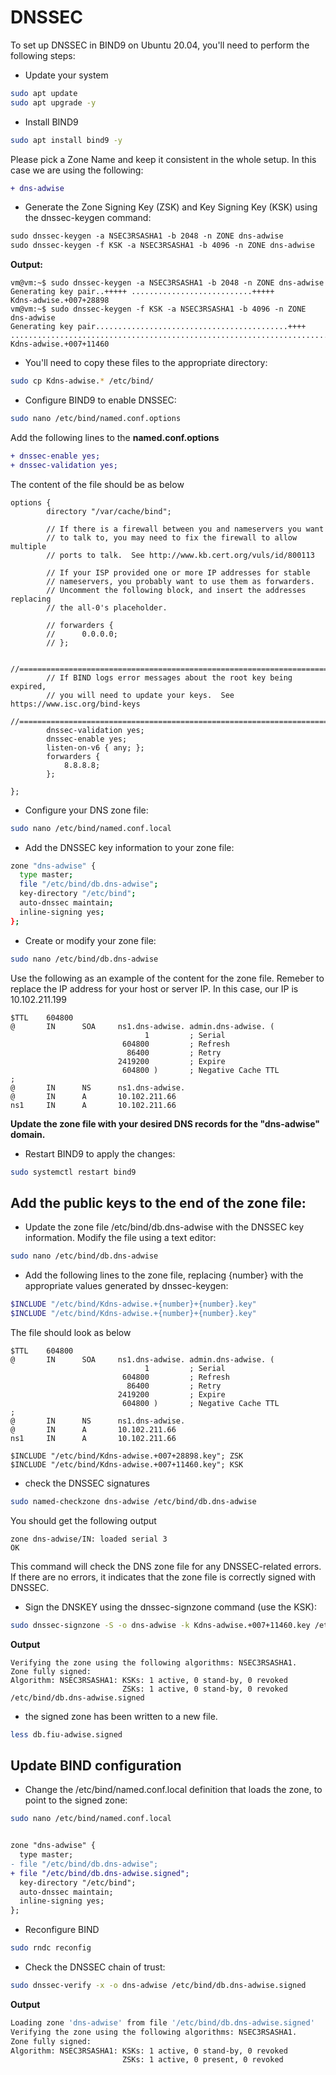 # DNSSEC
 
To set up DNSSEC in BIND9 on Ubuntu 20.04, you'll need to perform the following steps:


* Update your system 

```bash
sudo apt update
sudo apt upgrade -y
```

* Install BIND9

```bash
sudo apt install bind9 -y
```

Please pick a Zone Name and keep it consistent in the whole setup. In this case we are using the following:

```diff
+ dns-adwise
```

* Generate the Zone Signing Key (ZSK) and Key Signing Key (KSK) using the dnssec-keygen command:

```diff
sudo dnssec-keygen -a NSEC3RSASHA1 -b 2048 -n ZONE dns-adwise
sudo dnssec-keygen -f KSK -a NSEC3RSASHA1 -b 4096 -n ZONE dns-adwise
```

**Output:**

```output
vm@vm:~$ sudo dnssec-keygen -a NSEC3RSASHA1 -b 2048 -n ZONE dns-adwise
Generating key pair..+++++ ...........................+++++
Kdns-adwise.+007+28898
vm@vm:~$ sudo dnssec-keygen -f KSK -a NSEC3RSASHA1 -b 4096 -n ZONE dns-adwise
Generating key pair...........................................++++ ...........................................................................................................++++
Kdns-adwise.+007+11460
```

* You'll need to copy these files to the appropriate directory:

```bash
sudo cp Kdns-adwise.* /etc/bind/
```

* Configure BIND9 to enable DNSSEC:

```bash
sudo nano /etc/bind/named.conf.options
```

Add the following lines to the **named.conf.options**

```diff
+ dnssec-enable yes;
+ dnssec-validation yes;
```


The content of the file should be as below
```file
options {
        directory "/var/cache/bind";

        // If there is a firewall between you and nameservers you want
        // to talk to, you may need to fix the firewall to allow multiple
        // ports to talk.  See http://www.kb.cert.org/vuls/id/800113

        // If your ISP provided one or more IP addresses for stable
        // nameservers, you probably want to use them as forwarders.
        // Uncomment the following block, and insert the addresses replacing
        // the all-0's placeholder.

        // forwarders {
        //      0.0.0.0;
        // };

        //========================================================================
        // If BIND logs error messages about the root key being expired,
        // you will need to update your keys.  See https://www.isc.org/bind-keys
        //========================================================================
        dnssec-validation yes;
        dnssec-enable yes;
        listen-on-v6 { any; };
        forwarders {
            8.8.8.8;
        };

};
```

* Configure your DNS zone file:

```bash
sudo nano /etc/bind/named.conf.local
```


* Add the DNSSEC key information to your zone file:


```bash
zone "dns-adwise" {
  type master;
  file "/etc/bind/db.dns-adwise";
  key-directory "/etc/bind";
  auto-dnssec maintain;
  inline-signing yes;
};

```


* Create or modify your zone file:

```bash
sudo nano /etc/bind/db.dns-adwise
```

Use the following as an example of the content for the zone file. Remeber to replace the IP address for your host or server IP. In this case, our IP is 10.102.211.199

```file
$TTL    604800
@       IN      SOA     ns1.dns-adwise. admin.dns-adwise. (
                              1         ; Serial
                         604800         ; Refresh
                          86400         ; Retry
                        2419200         ; Expire
                         604800 )       ; Negative Cache TTL
;
@       IN      NS      ns1.dns-adwise.
@       IN      A       10.102.211.66
ns1     IN      A       10.102.211.66
```
**Update the zone file with your desired DNS records for the "dns-adwise" domain.**



* Restart BIND9 to apply the changes:

```bash
sudo systemctl restart bind9
```

## Add the public keys to the end of the zone file:


* Update the zone file /etc/bind/db.dns-adwise with the DNSSEC key information. Modify the file using a text editor:

```bash
sudo nano /etc/bind/db.dns-adwise
```


* Add the following lines to the zone file, replacing {number} with the appropriate values generated by dnssec-keygen:

```bash
$INCLUDE "/etc/bind/Kdns-adwise.+{number}+{number}.key"
$INCLUDE "/etc/bind/Kdns-adwise.+{number}+{number}.key"

```

The file should look as below 

```file
$TTL    604800
@       IN      SOA     ns1.dns-adwise. admin.dns-adwise. (
                              1         ; Serial
                         604800         ; Refresh
                          86400         ; Retry
                        2419200         ; Expire
                         604800 )       ; Negative Cache TTL
;
@       IN      NS      ns1.dns-adwise.
@       IN      A       10.102.211.66
ns1     IN      A       10.102.211.66

$INCLUDE "/etc/bind/Kdns-adwise.+007+28898.key"; ZSK
$INCLUDE "/etc/bind/Kdns-adwise.+007+11460.key"; KSK
```

* check the DNSSEC signatures

```bash
sudo named-checkzone dns-adwise /etc/bind/db.dns-adwise
```

You should get the following output 

```output
zone dns-adwise/IN: loaded serial 3
OK
```

This command will check the DNS zone file for any DNSSEC-related errors. If there are no errors, it indicates that the zone file is correctly signed with DNSSEC.


* Sign the DNSKEY using the dnssec-signzone command (use the KSK):

```bash
sudo dnssec-signzone -S -o dns-adwise -k Kdns-adwise.+007+11460.key /etc/bind/db.dns-adwise
```

**Output**

```output
Verifying the zone using the following algorithms: NSEC3RSASHA1.
Zone fully signed:
Algorithm: NSEC3RSASHA1: KSKs: 1 active, 0 stand-by, 0 revoked
                         ZSKs: 1 active, 0 stand-by, 0 revoked
/etc/bind/db.dns-adwise.signed
```

* the signed zone has been written to a new file. 

```bash
less db.fiu-adwise.signed
```


## Update BIND configuration 

* Change the /etc/bind/named.conf.local definition that loads the zone, to point to the signed zone:

```bash
sudo nano /etc/bind/named.conf.local
```

```diff

zone "dns-adwise" {
  type master;
- file "/etc/bind/db.dns-adwise";
+ file "/etc/bind/db.dns-adwise.signed";
  key-directory "/etc/bind";
  auto-dnssec maintain;
  inline-signing yes;
};
```

* Reconfigure BIND 

```bash
sudo rndc reconfig
```




* Check the DNSSEC chain of trust:

```bash
sudo dnssec-verify -x -o dns-adwise /etc/bind/db.dns-adwise.signed
```

**Output**

```bash
Loading zone 'dns-adwise' from file '/etc/bind/db.dns-adwise.signed'
Verifying the zone using the following algorithms: NSEC3RSASHA1.
Zone fully signed:
Algorithm: NSEC3RSASHA1: KSKs: 1 active, 0 stand-by, 0 revoked
                         ZSKs: 1 active, 0 present, 0 revoked
```

